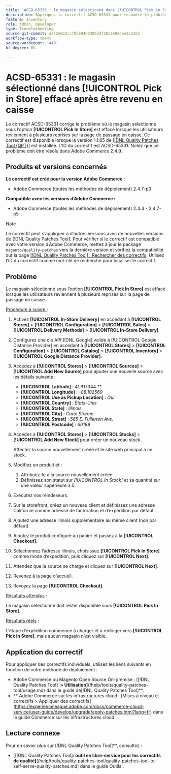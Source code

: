 ```yaml
---
title: 'ACSD-65331 : le magasin sélectionné dans [!UICONTROL Pick in Store] effacé après être revenu en caisse'
description: Appliquez le correctif ACSD-65331 pour résoudre le problème d’Adobe Commerce où le magasin sélectionné sous l’option [!UICONTROL Pick In Store] est effacé lorsque les utilisateurs reviennent à plusieurs reprises sur la page de passage en caisse.
feature: Inventory
role: Admin, Developer
type: Troubleshooting
source-git-commit: a322e822ccf0b584d2385d3f38a3b92ebe3a23d3
workflow-type: tm+mt
source-wordcount: '449'
ht-degree: 0%

---
```



# ACSD-65331 : le magasin sélectionné dans **[!UICONTROL Pick in Store]** effacé après être revenu en caisse

Le correctif ACSD-65331 corrige le problème où le magasin sélectionné sous l’option **[!UICONTROL Pick In Store]** est effacé lorsque les utilisateurs reviennent à plusieurs reprises sur la page de passage en caisse. Ce correctif est disponible lorsque la version 1.1.65 de [[!DNL Quality Patches Tool (QPT)]](/help/tools/quality-patches-tool/quality-patches-tool-to-self-serve-quality-patches.md) est installée. L’ID du correctif est ACSD-65331. Notez que ce problème doit être résolu dans Adobe Commerce 2.4.9.

## Produits et versions concernés

**Le correctif est créé pour la version Adobe Commerce :**

* Adobe Commerce (toutes les méthodes de déploiement) 2.4.7-p3

**Compatible avec les versions d’Adobe Commerce :**

* Adobe Commerce (toutes les méthodes de déploiement) 2.4.4 - 2.4.7-p5

>[!NOTE]
>
>Le correctif peut s’appliquer à d’autres versions avec de nouvelles versions de [!DNL Quality Patches Tool]. Pour vérifier si le correctif est compatible avec votre version d’Adobe Commerce, mettez à jour le package `magento/quality-patches` vers la dernière version et vérifiez la compatibilité sur la page [[!DNL Quality Patches Tool] : Rechercher des correctifs](https://experienceleague.adobe.com/tools/commerce-quality-patches/index.html?lang=fr). Utilisez l’ID du correctif comme mot-clé de recherche pour localiser le correctif.

## Problème

Le magasin sélectionné sous l’option **[!UICONTROL Pick In Store]** est effacé lorsque les utilisateurs reviennent à plusieurs reprises sur la page de passage en caisse.

<u>Procédure à suivre </u> :

1. Activez **[!UICONTROL In-Store Delivery]** en accédant à **[!UICONTROL Stores]** > **[!UICONTROL Configuration]** > **[!UICONTROL Sales]** > **[!UICONTROL Delivery Methods]** > **[!UICONTROL In-Store Delivery]**.
1. Configurez une clé API [!DNL Google] valide à [!UICONTROL Google Distance Provider] en accédant à **[!UICONTROL Stores]** > **[!UICONTROL Configuration]** > **[!UICONTROL Catalog]** > **[!UICONTROL Inventory]** > **[!UICONTROL Google Distance Provider]**.
1. Accédez à **[!UICONTROL Stores]** > **[!UICONTROL Sources]** > **[!UICONTROL Add New Source]** pour ajouter une nouvelle source avec les détails suivants :

   * **[!UICONTROL Latitude]** : 41,917344 **
   * **[!UICONTROL Longitude]** : *-88.102569*
   * **[!UICONTROL Use as Pickup Location]** : *Oui*
   * **[!UICONTROL Country]** : *États-Unis*
   * **[!UICONTROL State]** : *Illinois*
   * **[!UICONTROL City]** : *Carol Stream*
   * **[!UICONTROL Street]** : *565 E. Fullerton Ave.*
   * **[!UICONTROL Postcode]** : *60188*

1. Accédez à **[!UICONTROL Stores]** > **[!UICONTROL Stocks]** > **[!UICONTROL Add New Stock]** pour créer un nouveau stock.

   Affectez la source nouvellement créée et le site web principal à ce stock.
1. Modifiez un produit et :

   1. Attribuez-le à la source nouvellement créée.
   1. Définissez son statut sur *[!UICONTROL In Stock]* et sa quantité sur une valeur supérieure à 0.

1. Exécutez vos réindexeurs.
1. Sur le storefront, créez un nouveau client et définissez une adresse Californie comme adresse de facturation et d’expédition par défaut.
1. Ajoutez une adresse Illinois supplémentaire au même client (non par défaut).
1. Ajoutez le produit configuré au panier et passez à la **[!UICONTROL Checkout]**.
1. Sélectionnez l’adresse Illinois, choisissez **[!UICONTROL Pick In Store]** comme mode d’expédition, puis cliquez sur **[!UICONTROL Next]**.
1. Attendez que la source se charge et cliquez sur **[!UICONTROL Next]**.
1. Revenez à la page d’accueil.
1. Revoyez la page **[!UICONTROL Checkout]**.

<u>Résultats attendus</u> :

Le magasin sélectionné doit rester disponible sous **[!UICONTROL Pick In Store]**.

<u>Résultats réels</u> :

L’étape d’expédition commence à charger et à rediriger vers **[!UICONTROL Pick In Store]**, mais aucun magasin n’est visible.

## Application du correctif

Pour appliquer des correctifs individuels, utilisez les liens suivants en fonction de votre méthode de déploiement :

* Adobe Commerce ou Magento Open Source On-premise : [[!DNL Quality Patches Tool] **&#x200B; > Utilisation]**(/help/tools/quality-patches-tool/usage.md) dans le guide de[!DNL Quality Patches Tool]**.
* ** Adobe Commerce sur les infrastructures cloud : [Mises à niveau et correctifs > Appliquer des correctifs]&#x200B;(https://experienceleague.adobe.com/docs/commerce-cloud-service/user-guide/develop/upgrade/apply-patches.html?lang=fr) dans le guide Commerce sur les infrastructures cloud .

## Lecture connexe

Pour en savoir plus sur [!DNL Quality Patches Tool]**, consultez :

* [[!DNL Quality Patches Tool]&#x200B;**: outil en libre-service pour les correctifs de qualité]**(/help/tools/quality-patches-tool/quality-patches-tool-to-self-serve-quality-patches.md) dans le guide Outils .
